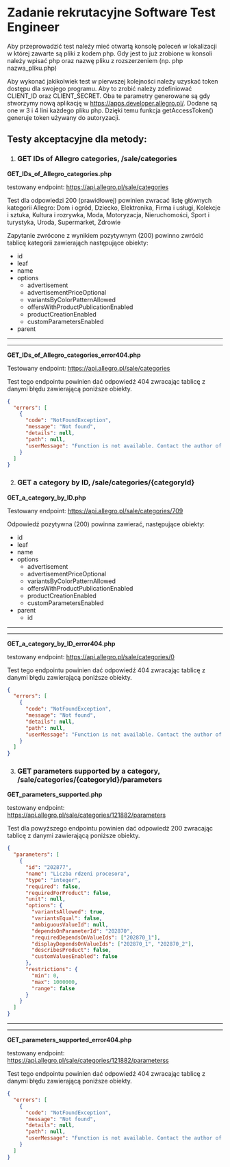# Zadanie rekrutacyjne Software Test Engineer
Aby przeprowadzić test należy mieć otwartą konsolę poleceń w lokalizacji w której zawarte są pliki z kodem php. Gdy jest to już zrobione w konsoli należy wpisać php oraz nazwę pliku z rozszerzeniem (np. php nazwa_pliku.php)

Aby wykonać jakikolwiek test w pierwszej kolejności należy uzyskać token dostępu dla swojego programu. Aby to zrobić należy zdefiniować CLIENT_ID oraz CLIENT_SECRET. Oba te parametry generowane są gdy stworzymy nową aplikację w https://apps.developer.allegro.pl/. 
Dodane są one w 3 i 4 lini każdego pliku php. Dzięki temu funkcja getAccessToken() generuje token używany do autoryzacji. 

## Testy akceptacyjne dla metody:

1. ### __GET IDs of Allegro categories, /sale/categories__
__GET_IDs_of_Allegro_categories.php__


testowany endpoint: https://api.allegro.pl/sale/categories

Test dla odpowiedzi 200 (prawidłowej) powinien zwracać listę głównych kategorii Allegro: Dom i ogród, Dziecko, Elektronika, Firma i usługi, Kolekcje i sztuka, Kultura i rozrywka, Moda, Motoryzacja, Nieruchomości, Sport i turystyka, Uroda, Supermarket, Zdrowie

Zapytanie zwrócone z wynikiem pozytywnym (200) powinno zwrócić tablicę kategorii zawierająch następujące obiekty:
* id
* leaf
* name
* options
    * advertisement
    * advertisementPriceOptional
    * variantsByColorPatternAllowed
    * offersWithProductPublicationEnabled	
    * productCreationEnabled
    * customParametersEnabled
* parent



- - -
- - -
__GET_IDs_of_Allegro_categories_error404.php__

Testowany endpoint: https://api.allegro.pl/sale/categories

Test tego endpointu powinien dać odpowiedź 404 zwracając tablicę z danymi błędu zawierającą poniższe obiekty.
```Json 
{
  "errors": [
    {
      "code": "NotFoundException",
      "message": "Not found",
      "details": null,
      "path": null,
      "userMessage": "Function is not available. Contact the author of the application."
    }
  ]
}

```

2. ### __GET a category by ID, /sale/categories/{categoryId}__
__GET_a_category_by_ID.php__

Testowany endpoint: https://api.allegro.pl/sale/categories/709


Odpowiedź pozytywna (200) powinna zawierać, następujące obiekty:
* id
* leaf
* name
* options
    * advertisement
    * advertisementPriceOptional
    * variantsByColorPatternAllowed
    * offersWithProductPublicationEnabled	
    * productCreationEnabled
    * customParametersEnabled
* parent
    * id

---
---
__GET_a_category_by_ID_error404.php__

testowany endpoint: https://api.allegro.pl/sale/categories/0

Test tego endpointu powinien dać odpowiedź 404 zwracając tablicę z danymi błędu zawierającą poniższe obiekty.
```Json 
{
  "errors": [
    {
      "code": "NotFoundException",
      "message": "Not found",
      "details": null,
      "path": null,
      "userMessage": "Function is not available. Contact the author of the application."
    }
  ]
}

```

3. ### __GET parameters supported by a category, /sale/categories/{categoryId}/parameters__ 

__GET_parameters_supported.php__

testowany endpoint: https://api.allegro.pl/sale/categories/121882/parameters

Test dla powyższego endpointu powinien dać odpowiedź 200 zwracając tablicę z danymi zawierającą poniższe obiekty.
``` Json
{
  "parameters": [
    {
      "id": "202877",
      "name": "Liczba rdzeni procesora",
      "type": "integer",
      "required": false,
      "requiredForProduct": false,
      "unit": null,
      "options": {
        "variantsAllowed": true,
        "variantsEqual": false,
        "ambiguousValueId": null,
        "dependsOnParameterId": "202870",
        "requiredDependsOnValueIds": ["202870_1"],
        "displayDependsOnValueIds": ["202870_1", "202870_2"],
        "describesProduct": false,
        "customValuesEnabled": false
      },
      "restrictions": {
        "min": 0,
        "max": 1000000,
        "range": false
      }
    }
  ]
}
```

---
---
__GET_parameters_supported_error404.php__

testowany endpoint: https://api.allegro.pl/sale/categories/121882/parameterss

Test tego endpointu powinien dać odpowiedź 404 zwracając tablicę z danymi błędu zawierającą poniższe obiekty.
```Json 
{
  "errors": [
    {
      "code": "NotFoundException",
      "message": "Not found",
      "details": null,
      "path": null,
      "userMessage": "Function is not available. Contact the author of the application."
    }
  ]
}
```
